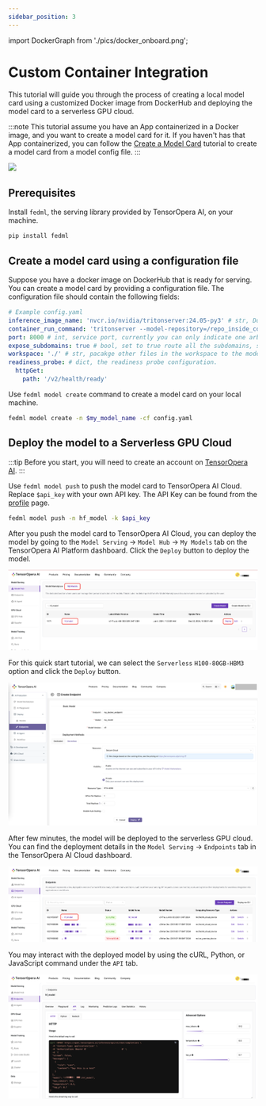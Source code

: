 ```yaml
---
sidebar_position: 3
---
```


import DockerGraph from './pics/docker_onboard.png';

# Custom Container Integration

This tutorial will guide you through the process of creating a local model card using a customized Docker image from DockerHub and deploying the model card to a serverless GPU cloud.

:::note
This tutorial assume you have an App containerized in a Docker image, and you want to create a model card for it. If you haven't has that App containerized, you can follow the [Create a Model Card](create_model.md) tutorial to create a model card from a model config file.
:::

<div style={{textAlign: 'center'}}>
    <img src={DockerGraph} width="700"/>
</div>

## Prerequisites

Install `fedml`, the serving library provided by TensorOpera AI, on your machine.

```bash
pip install fedml
```

## Create a model card using a configuration file

Suppose you have a docker image on DockerHub that is ready for serving. You can create a model card by providing a configuration file.
The configuration file should contain the following fields:

```yaml
# Example config.yaml
inference_image_name: 'nvcr.io/nvidia/tritonserver:24.05-py3' # str, Docker image name
container_run_command: 'tritonserver --model-repository=/repo_inside_container' # str or list, similar to CMD in the dockerfile, or docker run command.
port: 8000 # int, service port, currently you can only indicate one arbitrary port.
expose_subdomains: true # bool, set to true route all the subdomains, set to true. e.g. localhost:2345/{all-subdomain}.
workspace: './' # str, pacakge other files in the workspace to the model card. e.g. README.md
readiness_probe: # dict, the readiness probe configuration.
  httpGet:
    path: '/v2/health/ready'
```

Use `fedml model create` command to create a model card on your local machine.

```bash
fedml model create -n $my_model_name -cf config.yaml
```

## Deploy the model to a Serverless GPU Cloud

:::tip
Before you start, you will need to create an account on [TensorOpera AI](https://TensorOpera.ai/home).
:::

Use `fedml model push` to push the model card to TensorOpera AI Cloud. Replace `$api_key` with your own API key. The API Key can be found from the [profile](https://tensoropera.ai/profile) page.

```bash
fedml model push -n hf_model -k $api_key
```

After you push the model card to TensorOpera AI Cloud, you can deploy the model by going to the
`Model Serving` -> `Model Hub` -> `My Models` tab on the TensorOpera AI Platform dashboard.
Click the `Deploy` button to deploy the model.

![Docker_ModelCard.png](pics%2FDocker_ModelCard.png)

For this quick start tutorial, we can select the `Serverless` `H100-80GB-HBM3` option and click the `Deploy` button.

![Docker_Deploying.png](pics%2FDocker_Deploying.png)

After few minutes, the model will be deployed to the serverless GPU cloud. You can find the deployment details in the `Model Serving` -> `Endpoints` tab in the TensorOpera AI Cloud dashboard.

![Docker_Endpoints.png](pics%2FDocker_Endpoints.png)

You may interact with the deployed model by using the cURL, Python, or JavaScript command under the `API` tab.

![Docker_Deployed.png](pics%2FDocker_Deployed.png)
